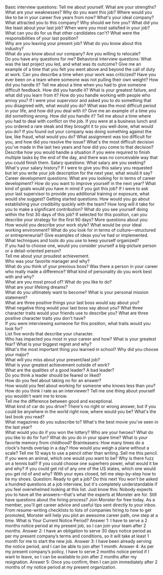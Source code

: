 Basic interview questions:
Tell me about yourself.
What are your strengths?
What are your weaknesses?
Why do you want this job?
Where would you like to be in your career five years from now?
What's your ideal company?
What attracted you to this company?
Why should we hire you?
What did you like least about your last job?
When were you most satisfied in your job?
What can you do for us that other candidates can't?
What were the responsibilities of your last position?  
Why are you leaving your present job?
What do you know about this industry?  
What do you know about our company?
Are you willing to relocate?  
Do you have any questions for me?
Behavioral interview questions:
What was the last project you led, and what was its outcome?
Give me an example of a time that you felt you went above and beyond the call of duty at work.
Can you describe a time when your work was criticized?
Have you ever been on a team where someone was not pulling their own weight? How did you handle it?
Tell me about a time when you had to give someone difficult feedback. How did you handle it?
What is your greatest failure, and what did you learn from it?
How do you handle working with people who annoy you?
If I were your supervisor and asked you to do something that you disagreed with, what would you do?
What was the most difficult period in your life, and how did you deal with it?
Give me an example of a time you did something wrong. How did you handle it?
Tell me about a time where you had to deal with conflict on the job.
If you were at a business lunch and you ordered a rare steak and they brought it to you well done, what would you do?
If you found out your company was doing something against the law, like fraud, what would you do?
What assignment was too difficult for you, and how did you resolve the issue?
What's the most difficult decision you've made in the last two years and how did you come to that decision?
Describe how you would handle a situation if you were required to finish multiple tasks by the end of the day, and there was no conceivable way that you could finish them.
Salary questions:
What salary are you seeking?
What's your salary history?
If I were to give you this salary you requested but let you write your job description for the next year, what would it say?
Career development questions:
What are you looking for in terms of career development?
How do you want to improve yourself in the next year?
What kind of goals would you have in mind if you got this job?
If I were to ask your last supervisor to provide you additional training or exposure, what would she suggest?
Getting started questions:
How would you go about establishing your credibility quickly with the team?
How long will it take for you to make a significant contribution?
What do you see yourself doing within the first 30 days of this job?
If selected for this position, can you describe your strategy for the first 90 days?
More questions about you:
How would you describe your work style?
What would be your ideal working environment?
What do you look for in terms of culture—structured or entrepreneurial?
Give examples of ideas you've had or implemented.
What techniques and tools do you use to keep yourself organized?   
If you had to choose one, would you consider yourself a big-picture person or a detail-oriented person?  
Tell me about your proudest achievement.  
Who was your favorite manager and why?  
What do you think of your previous boss?
Was there a person in your career who really made a difference?
What kind of personality do you work best with and why?  
What are you most proud of?
What do you like to do?  
What are your lifelong dreams?  
What do you ultimately want to become?
What is your personal mission statement?   
What are three positive things your last boss would say about you?  
What negative thing would your last boss say about you?
What three character traits would your friends use to describe you?
What are three positive character traits you don't have?  
If you were interviewing someone for this position, what traits would you look for?  
List five words that describe your character.   
Who has impacted you most in your career and how?
What is your greatest fear?
What is your biggest regret and why?   
What's the most important thing you learned in school?
Why did you choose your major?  
What will you miss about your present/last job?  
What is your greatest achievement outside of work?  
What are the qualities of a good leader? A bad leader?  
Do you think a leader should be feared or liked?     
How do you feel about taking no for an answer?  
How would you feel about working for someone who knows less than you?
How do you think I rate as an interviewer?
Tell me one thing about yourself you wouldn't want me to know.  
Tell me the difference between good and exceptional.  
What kind of car do you drive?
There's no right or wrong answer, but if you could be anywhere in the world right now, where would you be?
What's the last book you read?  
What magazines do you subscribe to?
What's the best movie you've seen in the last year?  
What would you do if you won the lottery?
Who are your heroes?
What do you like to do for fun?
What do you do in your spare time?
What is your favorite memory from childhood?
Brainteasers:
How many times do a clock's hands overlap in a day?
How would you weigh a plane without a scale?
Tell me 10 ways to use a pencil other than writing.
Sell me this pencil.
If you were an animal, which one would you want to be?
Why is there fuzz on a tennis ball?
If you could choose one superhero power, what would it be and why?
If you could get rid of any one of the US states, which one would you get rid of and why?
With your eyes closed, tell me step-by-step how to tie my shoes.
Question: Ready to get a job? Do this next
You won't be asked a hundred questions at a job interview, but it's completely understandable if you feel overwhelmed looking at this list. Just know this: Nobody expects you to have all the answers—that's what the experts at Monster are for. Still have questions about the hiring process? Join Monster for free today. As a member, you'll get career advice and useful tips sent directly to your inbox. From resume-writing checklists to lists of companies hiring to how to get promoted, Monster will help you plot an awesome career path, one step at a time.
What is Your Current Notice Period?
Answer 1: I have to serve a 2 months notice period at my present job, so I can join your team after 2 months.
Answer 2: I have an obligation to serve 30 days notice period as per my present company’s terms and conditions, so it will take at least 1 month for me to start the new job.
Answer 3: I have been already serving the notice period, and I can be able to join after 1 month.
Answer 4: As per my present company’s policy, I have to serve 2 months notice period if I want to leave, so I can be available to join after 2 months after my resignation.
Answer 5: Once you confirm, then I can join immediately after 2 months of my notice period at my present organization.

 